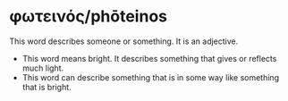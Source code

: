 # φωτεινός/phōteinos
This word describes someone or something. It is an adjective.
* This word means bright. It describes something that gives or reflects much light.
* This word can describe something that is in some way like something that is bright.
